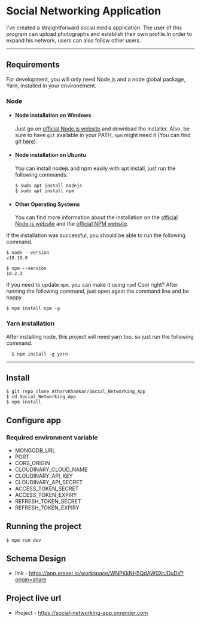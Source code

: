 # Social Networking Application

I've created a straightforward social media application. The user of this program can upload photographs and establish their own profile.In order to expand his network, users can also follow other users.

---

## Requirements

For development, you will only need Node.js and a node global package, Yarn, installed in your environement.

### Node

- #### Node installation on Windows

  Just go on [official Node.js website](https://nodejs.org/) and download the installer.
  Also, be sure to have `git` available in your PATH, `npm` might need it (You can find git [here](https://git-scm.com/)).

- #### Node installation on Ubuntu

  You can install nodejs and npm easily with apt install, just run the following commands.

      $ sudo apt install nodejs
      $ sudo apt install npm

- #### Other Operating Systems
  You can find more information about the installation on the [official Node.js website](https://nodejs.org/) and the [official NPM website](https://npmjs.org/).

If the installation was successful, you should be able to run the following command.

    $ node --version
    v18.19.0

    $ npm --version
    10.2.3

If you need to update `npm`, you can make it using `npm`! Cool right? After running the following command, just open again the command line and be happy.

    $ npm install npm -g

###

### Yarn installation

After installing node, this project will need yarn too, so just run the following command.

      $ npm install -g yarn

---

## Install

    $ git repo clone AtharvKhamkar/Social_Networking_App
    $ cd Social_Networking_App
    $ npm install

## Configure app

### Required environment variable

- MONGODB_URL
- PORT
- CORS_ORIGIN
- CLOUDINARY_CLOUD_NAME
- CLOUDINARY_API_KEY
- CLOUDINARY_API_SECRET
- ACCESS_TOKEN_SECRET
- ACCESS_TOKEN_EXPIRY
- REFRESH_TOKEN_SECRET
- REFRESH_TOKEN_EXPIRY

## Running the project

    $ npm run dev

## Schema Design

- link - https://app.eraser.io/workspace/WNPKkNH5QdAW0XrJDuDV?origin=share

## Project live url

- Project - https://social-networking-app.onrender.com
